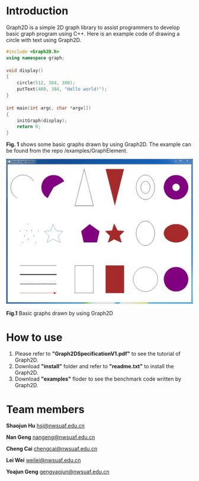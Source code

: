# Introduction

Graph2D is a simple 2D graph library to assist programmers to develop basic graph program using C++. Here is an example code of drawing a circle with text using Graph2D.
```C++
#include <Graph2D.h>
using namespace graph;

void display()
{
    circle(512, 384, 100);  
    putText(480, 384, "Hello world!");
}

int main(int argc, char *argv[])
{
    initGraph(display);
    return 0;
}
```
**Fig. 1** shows some basic graphs drawn by using Graph2D. The example can be found from the repo /examples/GraphElement.

![image](images/simpleGraphWin.jpg)

**Fig.1** Basic graphs drawn by using Graph2D

# How to use

1. Please refer to **"Graph2DSpecificationV1.pdf"** to see the tutorial of Graph2D. 
2. Download **"install"** folder and refer to **"readme.txt"** to install the Graph2D.
3. Download **"examples"** floder to see the benchmark code written by Graph2D.

# Team members

  **Shaojun Hu** <hsj@nwsuaf.edu.cn>

  **Nan Geng** <nangeng@nwsuaf.edu.cn>
  
  **Cheng Cai** <chengcai@nwsuaf.edu.cn>
  
  **Lei Wei** <weilei@nwsuaf.edu.cn>
  
  **Yoajun Geng** <gengyaojun@nwsuaf.edu.cn>


